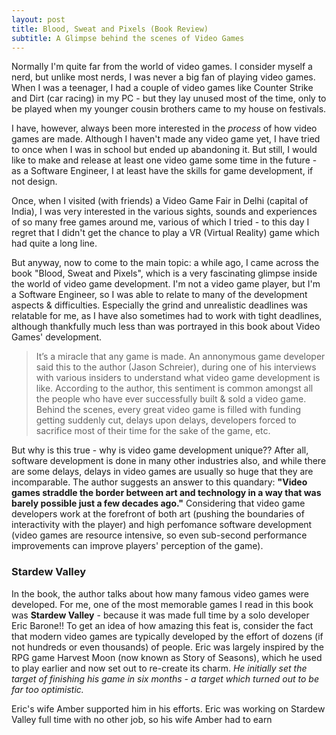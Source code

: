 ```yaml
---
layout: post
title: Blood, Sweat and Pixels (Book Review)
subtitle: A Glimpse behind the scenes of Video Games
---
```


<!-- TODO: hack Jekyll theme to also use subtitle: https://github.com/mmistakes/minimal-mistakes/issues/1733#issuecomment-402843217 -->

Normally I'm quite far from the world of video games. I consider myself a nerd, but unlike most nerds, I was never a big fan of playing video games. When I was a teenager, I had a couple of video games like Counter Strike and Dirt (car racing) in my PC - but they lay unused most of the time, only to be played when my younger cousin brothers came to my house on festivals. 

I have, however, always been more interested in the *process* of how video games are made. Although I haven't made any video game yet, I have tried to once when I was in school but ended up abandoning it.
But still, I would like to make and release at least one video game some time in the future - as a Software Engineer, I at least have the skills for game development, if not design.

Once, when I visited (with friends) a Video Game Fair in Delhi (capital of India), I was very interested in the various sights, sounds and experiences of so many free games around me, various of which I tried - to this day I regret that I didn't get the chance to play a VR (Virtual Reality) game which had quite a long line.

But anyway, now to come to the main topic: a while ago, I came across the book "Blood, Sweat and Pixels", which is a very fascinating glimpse inside the world of video game development. I'm not a video game player, but I'm a Software Engineer, so I was able to relate to many of the development aspects & difficulties. Especially the grind and unrealistic deadlines was relatable for me, as I have also sometimes had to work with tight deadlines, although thankfully much less than was portrayed in this book about Video Games' development.

> It’s a miracle that any game is made.
An annonymous game developer said this to the author (Jason Schreier), during one of his interviews with various insiders to understand what video game development is like. According to the author, this sentiment is common amongst all the people who have ever successfully built & sold a video game. Behind the scenes, every great video game is filled with funding getting suddenly cut, delays upon delays, developers forced to sacrifice most of their time for the sake of the game, etc.

But why is this true - why is video game development unique?? After all, software development is done in many other industries also, and while there are some delays, delays in video games are usually so huge that they are incomparable. The author suggests an answer to this quandary: **"Video games straddle the border between art and technology in a way that was barely possible just a few decades ago."** Considering that video game developers work at the forefront of both art (pushing the boundaries of interactivity with the player) and high perfomance software development (video games are resource intensive, so even sub-second performance improvements can improve players' perception of the game).

### Stardew Valley

In the book, the author talks about how many famous video games were developed. For me, one of the most memorable games I read in this book was **Stardew Valley** - because it was made full time by a solo developer Eric Barone!! To get an idea of how amazing this feat is, consider the fact that modern video games are typically developed by the effort of dozens (if not hundreds or even thousands) of people. Eric was largely inspired by the RPG game Harvest Moon (now known as Story of Seasons), which he used to play earlier and now set out to re-create its charm. *He initially set the target of finishing his game in six months - a target which turned out to be far too optimistic.* 

Eric's wife Amber supported him in his efforts. Eric was working on Stardew Valley full time with no other job, so his wife Amber had to earn 

<!--
STRUCTURE
Intro - recently came across this book, I'm an SWE not a video game player, reflections on differences
"Miracle any game is made"
Why so hard - video games are at forefront of both art & tech
Stardew Valley -- made by solo developer
Diablo III -- recovery after disaster
mention other games
Conclusion - tip of iceberg, not possible without sacrifice, I'm an SWE not a video game player, reflections on differences
-->

<!--

NOTES
-----

Pragati Maidan -- Video Game Fair

Pillars of Eternity -- (I think) first successful Kickstarter
    can tie Kickstarter to crowd funded fantasy novels of Brandon Sanderson
Stardew Valley -- made by one man!!!
Diablo III -- Recovery after disaster
Shovel Knight -- Kickstarter (not the first but stil a lot of challenges), self employed (first game)

---
"It’s a miracle that any game is made." - annonymous developer, in an interview to author, in book intro

" Video games straddle the border between art and technology in a way that was barely possible just a few decades ago." - author in intro

" One surefire way to annoy a game developer is to ask, in response to discovering his or her chosen career path, what it’s like to spend all day playing video games." - author in intro

"You might not tell your friends how excruciating the process was." - author in epilogue
    (i.e., People only see the tip of the iceberg and think game development is easy)

"Is there a way to make great video games without that sort of sacrifice? Is it possible to develop a game without putting in endless hours? Will there ever be a reliable formula for making games that allows for more predictable schedules?
         
For many industry observers, the answers to those questions are: no, no, and probably not."
   - author in epilogue

"In 2010, a Japanese company called Kairosoft released a mobile phone game called Game Dev Story. In it, you manage your own development studio, trying to release a string of popular video games without going bankrupt.
You design each game by combining a genre and a style (example: “Detective Racing”) and to make progress, you’ll have to make
a series of managerial decisions involving your studio’s staff. It’s a hilarious, if simplistic take on game development." - author in epilogue

"Art is never finished, it’s just abandoned"
   - Uncharted 4

"How do you convince fans that your game will be awesome without spoiling the best parts?"
   - Uncharted 4

      
“So many of the cultural problems both within the game industry and among fans come down to a lack of realistic public understanding
    of the tribulations of development. Jason opens a crucial door into an abnormally secretive industry, in the brave hope of
    teaching us a little more about its flammable alchemy.”
—Leigh Alexander, author and tech journalist  (in praise for the book)

-->